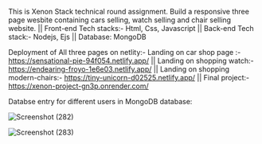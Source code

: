 This is Xenon Stack technical round assignment. Build a responsive three page wesbite containing cars selling, watch selling and chair selling website. ||  Front-end Tech stacks:- Html, Css, Javascript || Back-end Tech stack:- Nodejs,  Ejs || Database: MongoDB


Deployment of All three pages on netlity:-
Landing on car shop page :- https://sensational-pie-94f054.netlify.app/ || Landing on shopping watch:- https://endearing-froyo-1e6e03.netlify.app/ || Landing on shopping modern-chairs:- https://tiny-unicorn-d02525.netlify.app/ || Final project:- https://xenon-project-gn3p.onrender.com/

Databse entry for different users in MongoDB database:


![Screenshot (282)](https://github.com/Vkpro55/xenon-final/assets/83464767/c8ecbc1b-084b-404f-87ae-9437d3fb7468)

![Screenshot (283)](https://github.com/Vkpro55/xenon-final/assets/83464767/a99c31dd-f0e6-49cb-ad74-dab08f0ebcc7)

